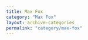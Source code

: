 ```yaml
---
title: Max Fox
category: "Max Fox"
layout: archive-categories
permalink: "category/max-fox"
---
```

